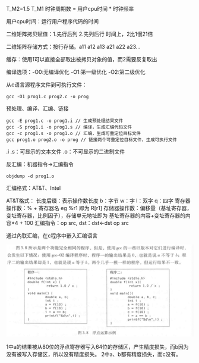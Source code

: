 T_M2=1.5 T_M1
时钟周期数 = 用户cpu时间 * 时钟频率

用户cpu时间：运行用户程序代码的时间

二维矩阵拷贝赋值：1.先行后列 2.先列后行
时间上，2比1慢21倍

二维矩阵存储方式：按行存储。a11 a12 a13 a21 a22 a23...

缓存：使用1可以直接全部取出被拷贝对象的值，而2需要反复取出


编译选项：-O0:无编译优化 -O1:第一级优化 -O2:第二级优化


从c语言源程序文件到可执行文件：
```
gcc -O1 prog1.c prog2.c -o prog
```

预处理、编译、汇编、链接
```
gcc -E prog1.c -o prog1.i // 生成预处理结果文件
gcc -S prog1.i -o prog1.s // 编译，生成汇编代码文件
gcc -c prog1.s -o prog1.o // 汇编，生成可重定位目标文件
gcc prog1.o prog2.o -o prog // 链接两个可重定位目标文件，生成可执行文件
```

.i .s：可显示的文本文件
.o：不可显示的二进制文件

反汇编：机器指令->汇编指令
```
objdump -d prog1.o
```

汇编格式：AT&T、Intel

AT&T格式：
长度后缀：表示操作数长度
    b：字节 w：字 l：双字 q：四字
寄存器操作数：% + 寄存器名 eg %r1 即为 R[r1]
存储器操作数：偏移量（基址寄存器，变址寄存器，比例因子），存储单元地址即为 基址寄存器的内容+变址寄存器的内容*4 + 100
汇编指令：op src, dst：dst<-dst op src


通过內联汇编，在c程序中嵌入汇编语言

![Alt text](assets/1/image.png)

1中a的结果被从80位的浮点寄存器写入64位的存储区，产生精度损失，而b因为没有被写入存储区，所以没有精度损失。
2中a、b都有精度损失，而c没有。

